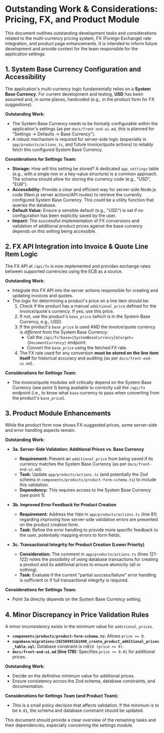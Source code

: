 # Outstanding Work & Considerations: Pricing, FX, and Product Module

This document outlines outstanding development tasks and considerations related to the multi-currency pricing system, FX (Foreign Exchange) rate integration, and product page enhancements. It is intended to inform future development and provide context for the team responsible for the application settings.

## 1. System Base Currency Configuration and Accessibility

The application's multi-currency logic fundamentally relies on a **System Base Currency**. For current development and testing, **USD** has been assumed and, in some places, hardcoded (e.g., in the product form for FX suggestions).

**Outstanding Work:**
*   The System Base Currency needs to be formally configurable within the application's settings (as per `docs/front-end-ui.md`, this is planned for "Settings -> Defaults -> Base Currency").
*   A robust mechanism is required for server-side logic (especially in `app/products/actions.ts`, and future invoice/quote actions) to reliably fetch this configured System Base Currency.

**Considerations for Settings Team:**
*   **Storage:** How will this setting be stored? A dedicated `app_settings` table (e.g., with a single row or a key-value structure) is a common approach. The schema should allow for storing the currency code (e.g., "USD", "EUR").
*   **Accessibility:** Provide a clear and efficient way for server-side Node.js code (Next.js server actions/API routes) to retrieve the currently configured System Base Currency. This could be a utility function that queries the database.
*   **Default Value:** Ensure a sensible default (e.g., "USD") is set if no configuration has been explicitly saved by the user.
*   **Impact:** The successful implementation of FX conversions and validation of additional product prices against the base currency depends on this setting being accessible.

## 2. FX API Integration into Invoice & Quote Line Item Logic

The FX API at `/api/fx` is now implemented and provides exchange rates between supported currencies using the ECB as a source.

**Outstanding Work:**
*   Integrate this FX API into the server actions responsible for creating and updating invoices and quotes.
*   The logic for determining a product's price on a line item should be:
    1.  Check if the product has a manual `additional_price` defined for the invoice/quote's currency. If yes, use this price.
    2.  If not, use the product's `base_price` (which is in the System Base Currency, e.g., USD).
    3.  If the product's `base_price` is used AND the invoice/quote currency is *different* from the System Base Currency:
        *   Call the `/api/fx?base={SystemBaseCurrency}&target={DocumentCurrency}` endpoint.
        *   Convert the `base_price` using the fetched FX rate.
    4.  The FX rate used for any conversion **must be stored on the line item itself** for historical accuracy and auditing (as per `docs/front-end-ui.md`).

**Considerations for Settings Team:**
*   The invoice/quote modules will critically depend on the System Base Currency (see point 1) being available to correctly call the `/api/fx` endpoint (i.e., to know what `base` currency to pass when converting from the product's `base_price`).

## 3. Product Module Enhancements

While the product form now shows FX-suggested prices, some server-side and error handling aspects remain.

**Outstanding Work:**

*   **3a. Server-Side Validation: Additional Prices vs. Base Currency**
    *   **Requirement:** Prevent an `additional_price` from being saved if its currency matches the System Base Currency (as per `docs/front-end-ui.md`).
    *   **Task:** Update `app/products/actions.ts` (and potentially the Zod schema in `components/products/product-form-schema.ts`) to include this validation.
    *   **Dependency:** This requires access to the System Base Currency (see point 1).

*   **3b. Improved Error Feedback for Product Creation**
    *   **Requirement:** Address the `TODO` in `app/products/actions.ts` (line 81) regarding improving how server-side validation errors are presented on the product creation form.
    *   **Task:** Refine the error handling to provide more specific feedback to the user, potentially mapping errors to form fields.

*   **3c. Transactional Integrity for Product Creation (Lower Priority)**
    *   **Consideration:** The comment in `app/products/actions.ts` (lines 121-122) notes the possibility of using database transactions for creating a product and its additional prices to ensure atomicity (all or nothing).
    *   **Task:** Evaluate if the current "partial success/failure" error handling is sufficient or if full transactional integrity is required.

**Considerations for Settings Team:**
*   Point 3a directly depends on the System Base Currency setting.

## 4. Minor Discrepancy in Price Validation Rules

A minor inconsistency exists in the minimum value for `additional_prices`.

*   **`components/products/product-form-schema.ts`:** Allows `price >= 0`.
*   **`supabase/migrations/20250805161800_create_product_additional_prices_table.sql`:** Database constraint is `CHECK (price >= 0)`.
*   **`docs/front-end-ui.md` (line 178):** Specifies `price >= 0.01` for additional prices.

**Outstanding Work:**
*   Decide on the definitive minimum value for additional prices.
*   Ensure consistency across the Zod schema, database constraints, and documentation.

**Considerations for Settings Team (and Product Team):**
*   This is a small policy decision that affects validation. If the minimum is to be `0.01`, the schema and database constraint should be updated.

This document should provide a clear overview of the remaining tasks and their dependencies, especially concerning the settings module.